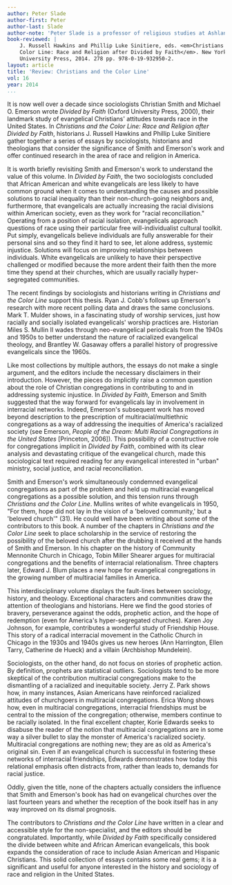 ```yaml
---
author: Peter Slade
author-first: Peter
author-last: Slade
author-note: 'Peter Slade is a professor of religious studies at Ashland University.'
book-reviewed: |
    J. Russell Hawkins and Phillip Luke Sinitiere, eds. <em>Christians and the
    Color Line: Race and Religion after Divided by Faith</em>. New York: Oxford
    University Press, 2014. 278 pp. 978-0-19-932950-2.
layout: article
title: 'Review: Christians and the Color Line'
vol: 16
year: 2014
...
```


It is now well over a decade since sociologists Christian Smith and
Michael O. Emerson wrote *Divided by Faith* (Oxford University Press,
2000), their landmark study of evangelical Christians' attitudes towards
race in the United States. In *Christians and the Color Line: Race and
Religion after Divided by Faith*, historians J. Russell Hawkins and
Phillip Luke Sinitiere gather together a series of essays by
sociologists, historians and theologians that consider the significance
of Smith and Emerson's work and offer continued research in the area of
race and religion in America.

It is worth briefly revisiting Smith and Emerson's work to understand
the value of this volume. In *Divided by Faith*, the two sociologists
concluded that African American and white evangelicals are less likely
to have common ground when it comes to understanding the causes and
possible solutions to racial inequality than their non-church-going
neighbors and, furthermore, that evangelicals are actually increasing
the racial divisions within American society, even as they work for
"racial reconciliation." Operating from a position of racial isolation,
evangelicals approach questions of race using their particular free
will-individualist cultural toolkit. Put simply, evangelicals believe
individuals are fully answerable for their personal sins and so they
find it hard to see, let alone address, systemic injustice. Solutions
will focus on improving relationships between individuals. White
evangelicals are unlikely to have their perspective challenged or
modified because the more ardent their faith then the more time they
spend at their churches, which are usually racially hyper-segregated
communities.

The recent findings by sociologists and historians writing in
*Christians and the Color Line* support this thesis. Ryan J. Cobb's
follows up Emerson's research with more recent polling data and draws
the same conclusions. Mark T. Mulder shows, in a fascinating study of
worship services, just how racially and socially isolated evangelicals'
worship practices are. Historian Miles S. Mullin II wades through
neo-evangelical periodicals from the 1940s and 1950s to better
understand the nature of racialized evangelical theology, and Brantley
W. Gasaway offers a parallel history of progressive evangelicals since
the 1960s.

Like most collections by multiple authors, the essays do not make a
single argument, and the editors include the necessary disclaimers in
their introduction. However, the pieces do implicitly raise a common
question about the role of Christian congregations in contributing to
and in addressing systemic injustice. In *Divided by Faith*, Emerson and
Smith suggested that the way forward for evangelicals lay in involvement
in interracial networks. Indeed, Emerson's subsequent work has moved
beyond description to the prescription of multiracial/multiethnic
congregations as a way of addressing the inequities of America's
racialized society (see Emerson, *People of the Dream: Multi Racial
Congregations in the United States* [Princeton, 2006]). This possibility
of a constructive role for congregations implicit in *Divided by Faith*,
combined with its clear analysis and devastating critique of the
evangelical church, made this sociological text required reading for any
evangelical interested in "urban" ministry, social justice, and racial
reconciliation.

Smith and Emerson's work simultaneously condemned evangelical
congregations as part of the problem and held up multiracial evangelical
congregations as a possible solution, and this tension runs through
*Christians and the Color Line*. Mullins writes of white evangelicals in
1950, "For them, hope did not lay in the vision of a 'beloved
community,' but a 'beloved church'" (31). He could well have been
writing about some of the contributors to this book. A number of the
chapters in *Christians and the Color Line* seek to place scholarship in
the service of restoring the possibility of the beloved church after the
drubbing it received at the hands of Smith and Emerson. In his chapter
on the history of Community Mennonite Church in Chicago, Tobin Miller
Shearer argues for multiracial congregations and the benefits of
interracial relationalism. Three chapters later, Edward J. Blum places a
new hope for evangelical congregations in the growing number of
multiracial families in America.

This interdisciplinary volume displays the fault-lines between
sociology, history, and theology. Exceptional characters and communities
draw the attention of theologians and historians. Here we find the good
stories of bravery, perseverance against the odds, prophetic action, and
the hope of redemption (even for America's hyper-segregated churches).
Karen Joy Johnson, for example, contributes a wonderful study of
Friendship House. This story of a radical interracial movement in the
Catholic Church in Chicago in the 1930s and 1940s gives us new heroes
(Ann Harrington, Ellen Tarry, Catherine de Hueck) and a villain
(Archbishop Mundelein).

Sociologists, on the other hand, do not focus on stories of prophetic
action. By definition, prophets are statistical outliers. Sociologists
tend to be more skeptical of the contribution multiracial congregations
make to the dismantling of a racialized and inequitable society. Jerry
Z. Park shows how, in many instances, Asian Americans have reinforced
racialized attitudes of churchgoers in multiracial congregations. Erica
Wong shows how, even in multiracial congregations, interracial
friendships must be central to the mission of the congregation;
otherwise, members continue to be racially isolated. In the final
excellent chapter, Korie Edwards seeks to disabuse the reader of the
notion that multiracial congregations are in some way a silver bullet to
slay the monster of America's racialized society. Multiracial
congregations are nothing new; they are as old as America's original
sin. Even if an evangelical church is successful in fostering these
networks of interracial friendships, Edwards demonstrates how today this
relational emphasis often distracts from, rather than leads to, demands
for racial justice.

Oddly, given the title, none of the chapters actually considers the
influence that Smith and Emerson's book has had on evangelical churches
over the last fourteen years and whether the reception of the book
itself has in any way improved on its dismal prognosis.

The contributors to *Christians and the Color Line* have written in a
clear and accessible style for the non-specialist, and the editors
should be congratulated. Importantly, while *Divided by Faith*
specifically considered the divide between white and African American
evangelicals, this book expands the consideration of race to include
Asian American and Hispanic Christians. This solid collection of essays
contains some real gems; it is a significant and useful for anyone
interested in the history and sociology of race and religion in the
United States.
